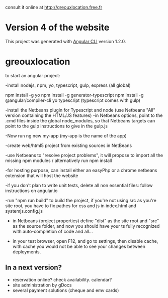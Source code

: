 consult it online at http://greouxlocation.free.fr


# Version 4 of the website

This project was generated with [Angular CLI](https://github.com/angular/angular-cli) version 1.2.0.


# greouxlocation

to start an angular project:

-install nodejs, npm, yo, typescript, gulp, express (all global)

npm install -g yo
npm install -g generator-typescript
npm install -g @angular/compiler-cli
yo typescript
(typescript comes with gulp)

-install the Netbeans plugin for Typescript and node (use Netbeans "All" version containing the HTML/JS features)
-in Netbeans options, point to the .cmd files inside the global node_modules, so that Netbeans targets can point to the gulp instructions to give in the gulp.js


-Now run ng new my-app (my-app is the name of the app)

-create web/html5 project from existing sources in NetBeans

-use Netbeans to "resolve project problems", it will  propose to import all the missing npm modules / alternatively run npm install

-for hosting purpose, can install either an easyPhp or a chrome netbeans extension that will host the website

-if you don't plan to write unit tests, delete all non essential files: follow instructions on angular.io

-run "npm run build" to build the project, if you're not using src as you're site root, you have to fix pathes for css and js in index.html and systemjs.config.js

- in Netbeans (project properties) define "dist" as the site root and "src" as the source folder, 
and now you should have your ts fully recognized with auto-completion of code and all...

- in your test browser, open F12, and go to settings, then disable cache, with cache you would not be able to see your changes between deployments.


In a next version?
------------------
- reservation online? check availability. calendar?
- site administration by gDocs
- several payment solutions (cheque and emv cards)
